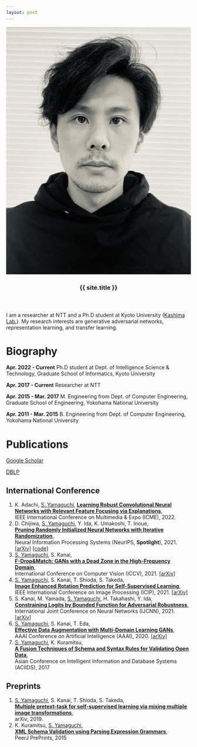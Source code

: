 ```yaml
---
layout: post
---
```



<div class="home">
  <div class="site-header-container">
    <div class="scrim">
      <header class="site-header">
        <div class="subimg">
        <img src="assets/me.jpg">
        </div>
        <h3 class="title">{{ site.title }}</h3>
      </header>
    </div>
  </div>
</div>

I am a researcher at NTT and a Ph.D student at Kyoto University ([Kashima Lab.](http://www.ml.ist.i.kyoto-u.ac.jp/en/)).
My research interests are generative adversarial networks, representation learning, and transfer learning.

# Biography
**Apr. 2022 - Current**
Ph.D student at Dept. of Intelligence Science & Technology, Graduate School of Informatics, Kyoto University

**Apr. 2017 - Current** 
Researcher at NTT

**Apr. 2015 - Mar. 2017**
M. Engineering from Dept. of Computer Engineering, Graduate School of Engineering, Yokohama National University

**Apr. 2011 - Mar. 2015**
B. Engineering from Dept. of Computer Engineering, Yokohama National University

# Publications
[Google Scholar](https://scholar.google.com/citations?user=_xJYVD0AAAAJ)

[DBLP](https://dblp.org/pid/215/6588.html)
## International Conference
1. K. Adachi, <u>S. Yamaguchi</u>,
[**Learning Robust Convolutional Neural Networks with Relevant Feature Focusing via Explanations**](https://arxiv.org/abs/2202.04237),  
IEEE International Conference on Multimedia & Expo (ICME), 2022.
2. D. Chijiwa, <u>S. Yamaguchi</u>, Y. Ida, K. Umakoshi, T. Inoue,  
[**Pruning Randomly Initialized Neural Networks with Iterative Randomization**](https://openreview.net/pdf?id=QCPY2eMXYs),  
Neural Information Processing Systems (NeurIPS, **Spotlight**), 2021. [[arXiv]](https://arxiv.org/abs/2106.09269) [[code]](https://github.com/dchiji-ntt/iterand)
3. <u>S. Yamaguchi</u>, S. Kanai,  
[**F-Drop&Match: GANs with a Dead Zone in the High-Frequency Domain**](https://openaccess.thecvf.com/content/ICCV2021/html/Yamaguchi_F-DropMatch_GANs_With_a_Dead_Zone_in_the_High-Frequency_Domain_ICCV_2021_paper.html),  
International Conference on Computer Vision (ICCV), 2021. [[arXiv]](https://arxiv.org/abs/2106.02343)
4. <u>S. Yamaguchi</u>, S. Kanai, T. Shioda, S. Takeda,  
[**Image Enhanced Rotation Prediction for Self-Supervised Learning**](https://ieeexplore.ieee.org/document/9506132),  
IEEE International Conference on Image Processing (ICIP), 2021. [[arXiv]](https://arxiv.org/abs/1912.11603)
5. S. Kanai, M. Yamada, <u>S. Yamaguchi</u>, H. Takahashi, Y. Ida,  
[**Constraining Logits by Bounded Function for Adversarial Robustness**](https://ieeexplore.ieee.org/document/9533777),  
International Joint Conference on Neural Networks (IJCNN), 2021. [[arXiv]](https://arxiv.org/abs/2010.02558)
6. <u>S. Yamaguchi</u>, S. Kanai, T. Eda,  
[**Effective Data Augmentation with Multi-Domain Learning GANs**](https://ojs.aaai.org/index.php/AAAI/article/view/6131),  
AAAI Conference on Artificial Intelligence (AAAI), 2020. [[arXiv]](https://arxiv.org/abs/1912.11597)
7. <u>S. Yamaguchi</u>, K. Kuramitsu,  
[**A Fusion Techniques of Schema and Syntax Rules for Validating Open Data**](https://link.springer.com/chapter/10.1007/978-3-319-56660-3_37),  
Asian Conference on Intelligent Information and Database Systems (ACIIDS), 2017

## Preprints
1. <u>S. Yamaguchi</u>, S. Kanai, T. Shioda, S. Takeda,  
[**Multiple pretext-task for self-supervised learning via mixing multiple image transformations**](https://arxiv.org/abs/1912.11603v1),  
arXiv, 2019.
2. K. Kuramitsu, <u>S. Yamaguchi</u>,  
[**XML Schema Validation using Parsing Expression Grammars**](https://peerj.com/preprints/1503.pdf),  
PeerJ PrePrints, 2015

<!-- Global site tag (gtag.js) - Google Analytics -->
<script async src="https://www.googletagmanager.com/gtag/js?id=G-GLL931QDKD"></script>
<script>
  window.dataLayer = window.dataLayer || [];
  function gtag(){dataLayer.push(arguments);}
  gtag('js', new Date());

  gtag('config', 'G-GLL931QDKD');
</script>